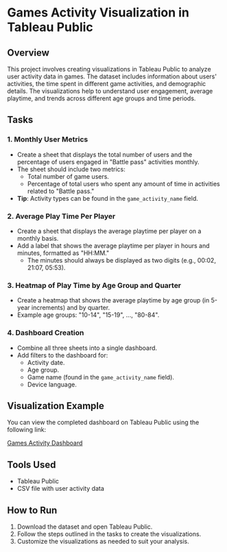 # Games Activity Visualization in Tableau Public

## Overview

This project involves creating visualizations in Tableau Public to analyze user activity data in games. The dataset includes information about users' activities, the time spent in different game activities, and demographic details. The visualizations help to understand user engagement, average playtime, and trends across different age groups and time periods.

## Tasks

### 1. Monthly User Metrics
- Create a sheet that displays the total number of users and the percentage of users engaged in "Battle pass" activities monthly.
- The sheet should include two metrics:
  - Total number of game users.
  - Percentage of total users who spent any amount of time in activities related to "Battle pass."
- **Tip**: Activity types can be found in the `game_activity_name` field.

### 2. Average Play Time Per Player
- Create a sheet that displays the average playtime per player on a monthly basis.
- Add a label that shows the average playtime per player in hours and minutes, formatted as "HH:MM."
  - The minutes should always be displayed as two digits (e.g., 00:02, 21:07, 05:53).

### 3. Heatmap of Play Time by Age Group and Quarter
- Create a heatmap that shows the average playtime by age group (in 5-year increments) and by quarter.
- Example age groups: "10-14", "15-19", ..., "80-84".

### 4. Dashboard Creation
- Combine all three sheets into a single dashboard.
- Add filters to the dashboard for:
  - Activity date.
  - Age group.
  - Game name (found in the `game_activity_name` field).
  - Device language.

## Visualization Example

You can view the completed dashboard on Tableau Public using the following link:

[Games Activity Dashboard](https://public.tableau.com/views/Games_Activity_Viz/Dashboard1?:language=en-US&:sid=&:redirect=auth&:display_count=n&:origin=viz_share_link)

## Tools Used
- Tableau Public
- CSV file with user activity data

## How to Run
1. Download the dataset and open Tableau Public.
2. Follow the steps outlined in the tasks to create the visualizations.
3. Customize the visualizations as needed to suit your analysis.
